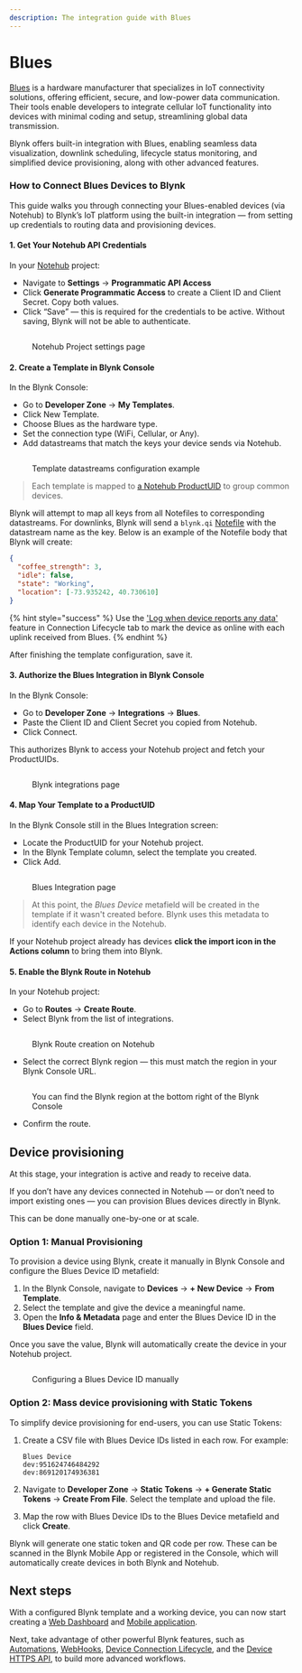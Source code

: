 ```yaml
---
description: The integration guide with Blues
---
```


# Blues

[Blues](https://blues.com/) is a hardware manufacturer that specializes in IoT connectivity solutions, offering efficient, secure, and low-power data communication. Their tools enable developers to integrate cellular IoT functionality into devices with minimal coding and setup, streamlining global data transmission.

Blynk offers built-in integration with Blues, enabling seamless data visualization, downlink scheduling, lifecycle status monitoring, and simplified device provisioning, along with other advanced features.

### How to Connect Blues Devices to Blynk

This guide walks you through connecting your Blues-enabled devices (via Notehub) to Blynk’s IoT platform using the built-in integration — from setting up credentials to routing data and provisioning devices.

#### 1. Get Your Notehub API Credentials

In your [Notehub](https://notehub.io/) project:

* Navigate to **Settings** → **Programmatic API Access**
* Click **Generate Programmatic Access** to create a Client ID and Client Secret. Copy both values.
* Click “Save” — this is required for the credentials to be active. Without saving, Blynk will not be able to authenticate.

<figure><img src="../.gitbook/assets/Снимок экрана 2024-08-26 в 13.47.41.png" alt=""><figcaption><p>Notehub Project settings page</p></figcaption></figure>

#### 2. Create a Template in Blynk Console

In the Blynk Console:

* Go to **Developer Zone** → **My Templates**.
* Click New Template.
* Choose Blues as the hardware type.
* Set the connection type (WiFi, Cellular, or Any).
* Add datastreams that match the keys your device sends via Notehub.

<figure><img src="../.gitbook/assets/Снимок экрана 2024-08-26 в 14.28.05.png" alt=""><figcaption><p>Template datastreams configuration example</p></figcaption></figure>

> Each template is mapped to [a Notehub ProductUID](https://dev.blues.io/api-reference/glossary/#productuid) to group common devices.&#x20;

Blynk will attempt to map all keys from all Notefiles to corresponding datastreams. For downlinks, Blynk will send a `blynk.qi` [Notefile](https://dev.blues.io/api-reference/glossary/#notefile) with the datastream name as the key. Below is an example of the Notefile body that Blynk will create:

```json
{
  "coffee_strength": 3,
  "idle": false,
  "state": "Working",
  "location": [-73.935242, 40.730610]
}
```

{% hint style="success" %}
Use the ['Log when device reports any data'](../blynk.console/templates/connection-lifecycle.md#log-when-device-reports-any-data) feature in Connection Lifecycle tab to mark the device as online with each uplink received from Blues.
{% endhint %}

After finishing the template configuration, save it.



#### 3. Authorize the Blues Integration in Blynk Console

In the Blynk Console:

* Go to **Developer Zone** → **Integrations** → **Blues**.
* Paste the Client ID and Client Secret you copied from Notehub.
* Click Connect.

This authorizes Blynk to access your Notehub project and fetch your ProductUIDs.

<figure><img src="../.gitbook/assets/Снимок экрана 2024-08-26 в 13.48.20.png" alt=""><figcaption><p>Blynk integrations page</p></figcaption></figure>



#### 4. Map Your Template to a ProductUID

In the Blynk Console still in the Blues Integration screen:

* Locate the ProductUID for your Notehub project.
* In the Blynk Template column, select the template you created.
* Click Add.

<figure><img src="../.gitbook/assets/Снимок экрана 2024-08-26 в 14.21.21.png" alt=""><figcaption><p>Blues Integration page</p></figcaption></figure>

> At this point, the _Blues Device_ metafield will be created in the template if it wasn't created before. Blynk uses this metadata to identify each device in the Notehub.

If your Notehub project already has devices **click the import icon in the Actions column** to bring them into Blynk.



#### 5. Enable the Blynk Route in Notehub

In your Notehub project:

* Go to **Routes** → **Create Route**.
* Select Blynk from the list of integrations.

<figure><img src="../.gitbook/assets/blynk-route-creation-notehub.png" alt=""><figcaption><p>Blynk Route creation on Notehub</p></figcaption></figure>

* Select the correct Blynk region — this must match the region in your Blynk Console URL.

<figure><img src="../.gitbook/assets/blynk-region.png" alt=""><figcaption><p>You can find the Blynk region at the bottom right of the Blynk Console</p></figcaption></figure>

* Confirm the route.



## Device provisioning

At this stage, your integration is active and ready to receive data.

If you don’t have any devices connected in Notehub — or don’t need to import existing ones — you can provision Blues devices directly in Blynk.

This can be done manually one-by-one or at scale.

### **Option 1: Manual Provisioning**

To provision a device using Blynk, create it manually in Blynk Console and configure the Blues Device ID metafield:

1. In the Blynk Console, navigate to **Devices** -> **+ New Device** -> **From Template**.
2. Select the template and give the device a meaningful name.
3. Open the **Info & Metadata** page and enter the Blues Device ID in the **Blues Device** field.

Once you save the value, Blynk will automatically create the device in your Notehub project.

<figure><img src="../.gitbook/assets/Снимок экрана 2024-08-26 в 14.42.28.png" alt=""><figcaption><p>Configuring a Blues Device ID manually</p></figcaption></figure>

### **Option 2:** Mass device provisioning with Static Tokens

To simplify device provisioning for end-users, you can use Static Tokens:

1.  Create a CSV file with Blues Device IDs listed in each row. For example:

    ```csv
    Blues Device
    dev:951624746484292
    dev:869120174936381
    ```
2. Navigate to **Developer Zone** -> **Static Tokens** -> **+ Generate Static Tokens** -> **Create From File**. Select the template and upload the file.
3. Map the row with Blues Device IDs to the Blues Device metafield and click **Create**.

Blynk will generate one static token and QR code per row. These can be scanned in the Blynk Mobile App or registered in the Console, which will automatically create devices in both Blynk and Notehub.



## Next steps

With a configured Blynk template and a working device, you can now start creating a [Web Dashboard](../blynk.console/templates/dashboard/) and [Mobile application](../blynk.apps/constructor.md).

Next, take advantage of other powerful Blynk features, such as [Automations](../concepts/automations.md), [WebHooks](../blynk.console/settings/developers/webhooks.md), [Device Connection Lifecycle](../concepts/connection-lifecycle-management/), and the [Device HTTPS API](../blynk.cloud/device-https-api/), to build more advanced workflows.
